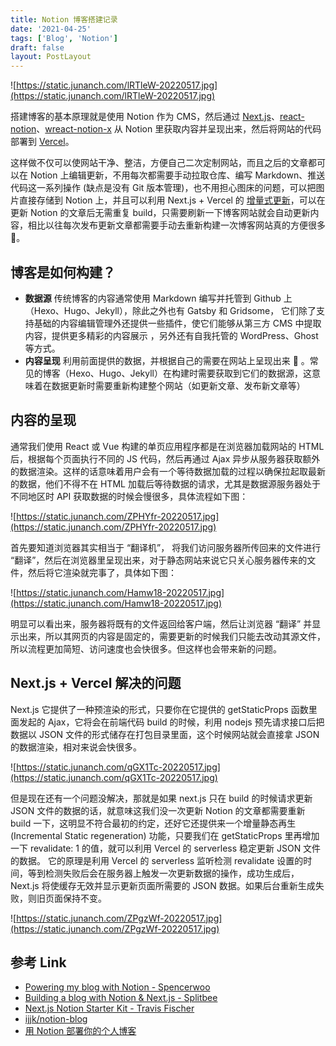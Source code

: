 ```yaml
---
title: Notion 博客搭建记录
date: '2021-04-25'
tags: ['Blog', 'Notion']
draft: false
layout: PostLayout
---
```


![https://static.junanch.com/lRTleW-20220517.jpg](https://static.junanch.com/lRTleW-20220517.jpg)

搭建博客的基本原理就是使用 Notion 作为 CMS，然后通过 [Next.js](https://nextjs.org/)、[react-notion](https://github.com/splitbee/react-notion)、[wreact-notion-x](https://github.com/NotionX/react-notion-x) 从 Notion 里获取内容并呈现出来，然后将网站的代码部署到 [Vercel](http://vercel.com/)。

这样做不仅可以使网站干净、整洁，方便自己二次定制网站，而且之后的文章都可以在 Notion 上编辑更新，不用每次都需要手动拉取仓库、编写 Markdown、推送代码这一系列操作 (缺点是没有 Git 版本管理)，也不用担心图床的问题，可以把图片直接存储到 Notion 上，并且可以利用 Next.js + Vercel 的 [增量式更新](https://nextjs.org/docs/basic-features/data-fetching#incremental-static-regeneration)，可以在更新 Notion 的文章后无需重复 build，只需要刷新一下博客网站就会自动更新内容，相比以往每次发布更新文章都需要手动去重新构建一次博客网站真的方便很多 🥳。

## 博客是如何构建？

- **数据源**
  传统博客的内容通常使用 Markdown 编写并托管到 Github 上（Hexo、Hugo、Jekyll），除此之外也有 Gatsby 和 Gridsome， 它们除了支持基础的内容编辑管理外还提供一些插件，使它们能够从第三方 CMS 中提取内容，提供更多精彩的内容展示 ，另外还有自我托管的 WordPress、Ghost 等方式。
- **内容呈现**
  利用前面提供的数据，并根据自己的需要在网站上呈现出来 🌝 。常见的博客（Hexo、Hugo、Jekyll）在构建时需要获取到它们的数据源，这意味着在数据更新时需要重新构建整个网站（如更新文章、发布新文章等）

## 内容的呈现

通常我们使用 React 或 Vue 构建的单页应用程序都是在浏览器加载网站的 HTML 后，根据每个页面执行不同的 JS 代码，然后再通过 Ajax 异步从服务器获取额外的数据渲染。这样的话意味着用户会有一个等待数据加载的过程以确保拉起取最新的数据，他们不得不在 HTML 加载后等待数据的请求，尤其是数据源服务器处于不同地区时 API 获取数据的时候会慢很多，具体流程如下图：

![https://static.junanch.com/ZPHYfr-20220517.jpg](https://static.junanch.com/ZPHYfr-20220517.jpg)

首先要知道浏览器其实相当于 “翻译机”， 将我们访问服务器所传回来的文件进行 “翻译”，然后在浏览器里呈现出来，对于静态网站来说它只关心服务器传来的文件，然后将它渲染就完事了，具体如下图：

![https://static.junanch.com/Hamw18-20220517.jpg](https://static.junanch.com/Hamw18-20220517.jpg)

明显可以看出来，服务器将既有的文件返回给客户端，然后让浏览器 “翻译” 并显示出来，所以其网页的内容是固定的，需要更新的时候我们只能去改动其源文件，所以流程更加简短、访问速度也会快很多。但这样也会带来新的问题。

## Next.js + Vercel 解决的问题

Next.js 它提供了一种预渲染的形式，只要你在它提供的 getStaticProps 函数里面发起的 Ajax，它将会在前端代码 build 的时候，利用 nodejs 预先请求接口后把数据以 JSON 文件的形式储存在打包目录里面，这个时候网站就会直接拿 JSON 的数据渲染，相对来说会快很多。

![https://static.junanch.com/qGX1Tc-20220517.jpg](https://static.junanch.com/qGX1Tc-20220517.jpg)

但是现在还有一个问题没解决，那就是如果 next.js 只在 build 的时候请求更新 JSON 文件的数据的话，就意味这我们没一次更新 Notion 的文章都需要重新 build 一下，这明显不符合最初的约定，还好它还提供来一个增量静态再生 (Incremental Static regeneration) 功能，只要我们在 getStaticProps 里再增加一下 revalidate: 1 的值，就可以利用 Vercel 的 serverless 稳定更新 JSON 文件的数据。 它的原理是利用 Vercel 的 serverless 监听检测 revalidate 设置的时间，等到检测失败后会在服务器上触发一次更新数据的操作，成功生成后，Next.js 将使缓存无效并显示更新页面所需要的 JSON 数据。如果后台重新生成失败，则旧页面保持不变。

![https://static.junanch.com/ZPgzWf-20220517.jpg](https://static.junanch.com/ZPgzWf-20220517.jpg)

## 参考 Link

- [Powering my blog with Notion - Spencerwoo](https://blog.spencerwoo.com/2021/02/nextjs-blog-notion)
- [Building a blog with Notion & Next.js - Splitbee](https://splitbee.io/blog/notion-as-cms-using-nextjs)
- [Next.js Notion Starter Kit - Travis Fischer](https://transitivebullsh.it/nextjs-notion-starter-kit)
- [ijjk/notion-blog](https://github.com/ijjk/notion-blog)
- [用 Notion 部署你的个人博客](https://sspai.com/post/66678)
